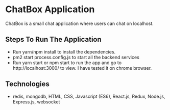# ChatBox Application

  ChatBox is a small chat application where users can chat on localhost.

## Steps To Run The Application

- Run yarn/npm install to install the dependencies.
- pm2 start process.config.js to start all the backend services
- Run yarn start or npm start to run the app and go to http://localhost:3000/ to view. 
  I have tested it on chrome browser.

## Technologies 

- redis, mongodb, HTML, CSS, Javascript (ES6), React.js, Redux, Node.js, Express.js, websocket
